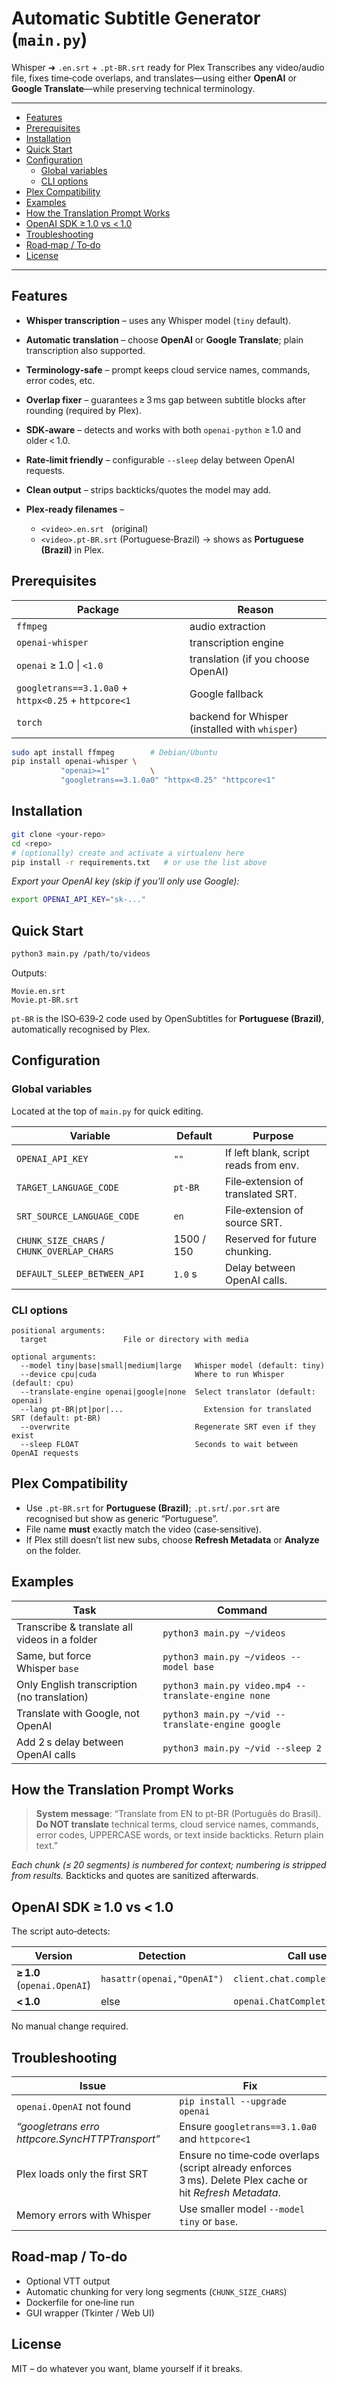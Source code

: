 # Automatic Subtitle Generator (`main.py`) <!-- omit in toc -->

Whisper ➜ `.en.srt` + `.pt-BR.srt` ready for Plex
Transcribes any video/audio file, fixes time‑code overlaps, and translates—using either **OpenAI** or **Google Translate**—while preserving technical terminology.

---

* [Features](#features)
* [Prerequisites](#prerequisites)
* [Installation](#installation)
* [Quick Start](#quick-start)
* [Configuration](#configuration)
  * [Global variables](#global-variables)
  * [CLI options](#cli-options)
* [Plex Compatibility](#plex-compatibility)
* [Examples](#examples)
* [How the Translation Prompt Works](#how-the-translation-prompt-works)
* [OpenAI SDK ≥ 1.0 vs < 1.0](#openai-sdk-≥10-vs-‹10)
* [Troubleshooting](#troubleshooting)
* [Road‑map / To‑do](#road‑map--to‑do)
* [License](#license)

---

## Features

* **Whisper transcription** – uses any Whisper model (`tiny` default).
* **Automatic translation** – choose **OpenAI** or **Google Translate**; plain transcription also supported.
* **Terminology‑safe** – prompt keeps cloud service names, commands, error codes, etc.
* **Overlap fixer** – guarantees ≥ 3 ms gap between subtitle blocks after rounding (required by Plex).
* **SDK‑aware** – detects and works with both `openai‑python` ≥ 1.0 and older < 1.0.
* **Rate‑limit friendly** – configurable `--sleep` delay between OpenAI requests.
* **Clean output** – strips backticks/quotes the model may add.
* **Plex‑ready filenames** –

  * `<video>.en.srt`   (original)
  * `<video>.pt-BR.srt` (Portuguese‑Brazil) → shows as **Portuguese (Brazil)** in Plex.

## Prerequisites

| Package                                              | Reason                                         |
| ---------------------------------------------------- | ---------------------------------------------- |
| `ffmpeg`                                             | audio extraction                               |
| `openai-whisper`                                     | transcription engine                           |
| `openai` ≥ 1.0 \| `<1.0`                             | translation (if you choose OpenAI)             |
| `googletrans==3.1.0a0` + `httpx<0.25` + `httpcore<1` | Google fallback                                |
| `torch`                                              | backend for Whisper (installed with `whisper`) |

```bash
sudo apt install ffmpeg        # Debian/Ubuntu
pip install openai-whisper \
           "openai>=1"         \
           "googletrans==3.1.0a0" "httpx<0.25" "httpcore<1"
```

## Installation

```bash
git clone <your-repo>
cd <repo>
# (optionally) create and activate a virtualenv here
pip install -r requirements.txt   # or use the list above
```

*Export your OpenAI key (skip if you’ll only use Google):*

```bash
export OPENAI_API_KEY="sk-..."
```

## Quick Start

```bash
python3 main.py /path/to/videos
```

Outputs:

```
Movie.en.srt
Movie.pt-BR.srt
```

`pt-BR` is the ISO‑639‑2 code used by OpenSubtitles for **Portuguese (Brazil)**, automatically recognised by Plex.

## Configuration

### Global variables

Located at the top of `main.py` for quick editing.

| Variable                                   | Default    | Purpose                               |
| ------------------------------------------ | ---------- | ------------------------------------- |
| `OPENAI_API_KEY`                           | `""`       | If left blank, script reads from env. |
| `TARGET_LANGUAGE_CODE`                     | `pt-BR`      | File‑extension of translated SRT.     |
| `SRT_SOURCE_LANGUAGE_CODE`                 | `en`       | File‑extension of source SRT.         |
| `CHUNK_SIZE_CHARS` / `CHUNK_OVERLAP_CHARS` | 1500 / 150 | Reserved for future chunking.         |
| `DEFAULT_SLEEP_BETWEEN_API`                | `1.0` s    | Delay between OpenAI calls.           |

### CLI options

```
positional arguments:
  target                 File or directory with media

optional arguments:
  --model tiny|base|small|medium|large   Whisper model (default: tiny)
  --device cpu|cuda                      Where to run Whisper (default: cpu)
  --translate-engine openai|google|none  Select translator (default: openai)
  --lang pt-BR|pt|por|...                  Extension for translated SRT (default: pt-BR)
  --overwrite                            Regenerate SRT even if they exist
  --sleep FLOAT                          Seconds to wait between OpenAI requests
```

## Plex Compatibility

* Use `.pt-BR.srt` for **Portuguese (Brazil)**; `.pt.srt`/`.por.srt` are recognised but show as generic “Portuguese”.
* File name **must** exactly match the video (case‑sensitive).
* If Plex still doesn’t list new subs, choose **Refresh Metadata** or **Analyze** on the folder.

## Examples

| Task                                          | Command                                             |
| --------------------------------------------- | --------------------------------------------------- |
| Transcribe & translate all videos in a folder | `python3 main.py ~/videos`                          |
| Same, but force Whisper `base`                | `python3 main.py ~/videos --model base`             |
| Only English transcription (no translation)   | `python3 main.py video.mp4 --translate-engine none` |
| Translate with Google, not OpenAI             | `python3 main.py ~/vid --translate-engine google`   |
| Add 2 s delay between OpenAI calls            | `python3 main.py ~/vid --sleep 2`                   |

## How the Translation Prompt Works

> **System message**:
> “Translate from EN to pt-BR (Português do Brasil).
> **Do NOT translate** technical terms, cloud service names, commands, error codes, UPPERCASE words, or text inside backticks.
> Return plain text.”

*Each chunk (≤ 20 segments) is numbered for context; numbering is stripped from results.*
Backticks and quotes are sanitized afterwards.

## OpenAI SDK ≥ 1.0 vs < 1.0

The script auto‑detects:

| Version                     | Detection                  | Call used                        |
| --------------------------- | -------------------------- | -------------------------------- |
| **≥ 1.0** (`openai.OpenAI`) | `hasattr(openai,"OpenAI")` | `client.chat.completions.create` |
| **< 1.0**                   | else                       | `openai.ChatCompletion.create`   |

No manual change required.

## Troubleshooting

| Issue                                           | Fix                                                                                                       |
| ----------------------------------------------- | --------------------------------------------------------------------------------------------------------- |
| `openai.OpenAI` not found                       | `pip install --upgrade openai`                                                                            |
| *“googletrans erro httpcore.SyncHTTPTransport”* | Ensure `googletrans==3.1.0a0` and `httpcore<1`                                                            |
| Plex loads only the first SRT                   | Ensure no time‑code overlaps (script already enforces 3 ms). Delete Plex cache or hit *Refresh Metadata*. |
| Memory errors with Whisper                      | Use smaller model `--model tiny` or `base`.                                                               |

## Road‑map / To‑do

* Optional VTT output
* Automatic chunking for very long segments (`CHUNK_SIZE_CHARS`)
* Dockerfile for one‑line run
* GUI wrapper (Tkinter / Web UI)

## License

MIT – do whatever you want, blame yourself if it breaks.

